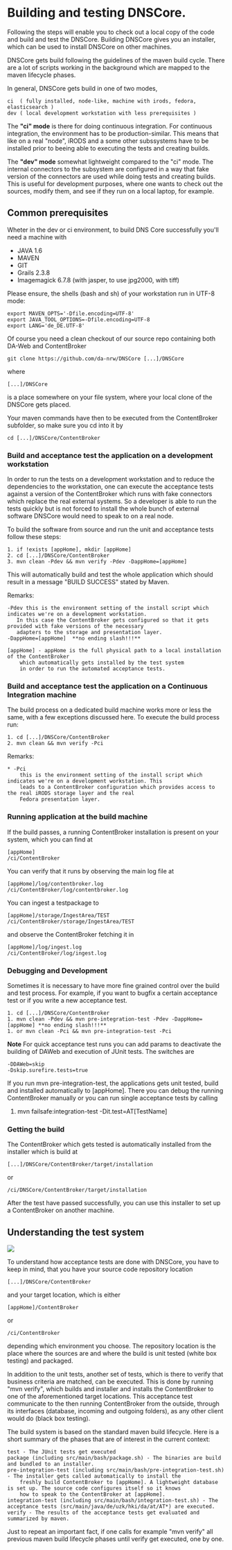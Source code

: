 # Building and testing DNSCore.

Following the steps will enable you to check out a local copy of the code and build and test the DNSCore. Building
DNSCore gives you an installer, which can be used to install DNSCore on other machines.

DNSCore gets build following the guidelines of the maven build cycle. There are a lot of scripts working in the 
background which are mapped to the maven lifecycle phases. 

In general, DNSCore gets build in one of two modes, 

    ci  ( fully installed, node-like, machine with irods, fedora, elasticsearch )
    dev ( local development workstation with less prerequisites )

The **"ci" mode** is there for doing continuous integration. For continuous integration, the environment has to be production-similar. This means that like on a real "node", iRODS and a some other subssystems have to be installed prior to beeing able to executing the tests and creating builds.

The **"dev" mode** somewhat lightweight compared to the "ci" mode. The internal connectors to the subsystem are configured in a way that fake version of the connectors are used while doing tests and creating builds. This is useful for development purposes, where one wants to check out the sources, modify them, and see if they run on a local laptop, for example.

## Common prerequisites

Wheter in the dev or ci environment, to build DNS Core successfully you'll need a machine with

* JAVA 1.6
* MAVEN
* GIT
* Grails 2.3.8
* Imagemagick 6.7.8 (with jasper, to use jpg2000, with tiff)

Please ensure, the shells (bash and sh) of your workstation run in UTF-8 mode:
    
    export MAVEN_OPTS='-Dfile.encoding=UTF-8'
    export JAVA_TOOL_OPTIONS=-Dfile.encoding=UTF-8
    export LANG='de_DE.UTF-8'
    
Of course you need a clean checkout of our source repo containing both DA-Web and ContentBroker

    git clone https://github.com/da-nrw/DNSCore [...]/DNSCore
    
where 

    [...]/DNSCore
    
is a place somewhere on your file system, where your local clone of the DNSCore gets placed.

Your maven commands have then to be executed from the ContentBroker subfolder, so make sure you cd into it by

    cd [...]/DNSCore/ContentBroker

### Build and acceptance test the application on a development workstation

In order to run the tests on a development workstation and to reduce the dependencies to the workstation, one can
execute the acceptance tests against a version of the ContentBroker which runs with fake connectors which replace the
real external systems. So a developer is able to run the tests quickly but is not forced to install the whole bunch of external software DNSCore would need to speak to on a real node. 

To build the software from source and run the unit and acceptance tests follow these steps:

    1. if !exists [appHome], mkdir [appHome]
    2. cd [...]/DNSCore/ContentBroker
    3. mvn clean -Pdev && mvn verify -Pdev -DappHome=[appHome]

This will automatically build and test the whole application which should result in a message "BUILD SUCCESS" stated by Maven. 

Remarks:

    -Pdev this is the environment setting of the install script which indicates we're on a development workstation. 
       In this case the ContentBroker gets configured so that it gets provided with fake versions of the necessary
       adapters to the storage and presentation layer.
    -DappHome=[appHome]  **no ending slash!!!**

    [appHome] - appHome is the full physical path to a local installation of the ContentBroker
        which automatically gets installed by the test system 
        in order to run the automated acceptance tests.

### Build and acceptance test the application on a Continuous Integration machine

The build process on a dedicated build machine works more or less the same, with a few exceptions discussed
here. To execute the build process run:

    1. cd [...]/DNSCore/ContentBroker
    2. mvn clean && mvn verify -Pci 

Remarks:

    * -Pci
        this is the environment setting of the install script which indicates we're on a development workstation. This
        leads to a ContentBroker configuration which provides access to the real iRODS storage layer and the real
        Fedora presentation layer. 

### Running application at the build machine

If the build passes, a running ContentBroker installation is present on your system, which you can find at

    [appHome] 
    /ci/ContentBroker
    
You can verify that it runs by observing the main log file at

    [appHome]/log/contentbroker.log
    /ci/ContentBroker/log/contentbroker.log

You can ingest a testpackage to 

    [appHome]/storage/IngestArea/TEST
    /ci/ContentBroker/storage/IngestArea/TEST
    
and observe the ContentBroker fetching it in

    [appHome]/log/ingest.log
    /ci/ContentBroker/log/ingest.log

### Debugging and Development

Sometimes it is necessary to have more fine grained control over the build and test process. For example,
if you want to bugfix a certain acceptance test or if you write a new acceptance test. 

    1. cd [...]/DNSCore/ContentBroker
    1. mvn clean -Pdev && mvn pre-integration-test -Pdev -DappHome=[appHome] **no ending slash!!!**
    1. or mvn clean -Pci && mvn pre-integration-test -Pci

**Note** For quick acceptance test runs you can add params to deactivate the building of DAWeb and execution of JUnit tests. The switches are

    -DDAWeb=skip
    -Dskip.surefire.tests=true

If you run mvn pre-integration-test, the applications gets unit tested, build and installed automatically
to [appHome]. There you can debug the running ContentBroker manually or you can run single acceptance tests
by calling

1. mvn failsafe:integration-test -Dit.test=AT[TestName]

### Getting the build

The ContentBroker which gets tested is automatically installed from the installer which is build at 

    [...]/DNSCore/ContentBroker/target/installation
    
or 

    /ci/DNSCore/ContentBroker/target/installation
    
After the test have passed successfully, you can use this installer to set up a ContentBroker on another machine.

## Understanding the test system

![](https://raw.github.com/da-nrw/DNSCore/master/ContentBroker/src/main/markdown/blackbox_whitebox.jpg)

To understand how acceptance tests are done with DNSCore, you have to keep in mind, that you have your source code repository location

    [...]/DNSCore/ContentBroker

and your target location, which is either

    [appHome]/ContentBroker

or    

    /ci/ContentBroker
    
depending which environment you choose. The repository location is the place where the sources are and where the build is unit tested (white box testing) and packaged.

In addition to the unit tests, another set of tests, which is there to verify that business criteria are matched, can be executed. This is done by running "mvn verify", which builds and installer and installs the ContentBroker to one of the aforementioned target locations. This acceptance test communicate to the then running ContentBroker from the outside, through its interfaces (database, incoming and outgoing folders), as any other client would do (black box testing).

The build system is based on the standard maven build lifecycle. Here is a short summary of the phases that are of interest in the current
context:

    test - The JUnit tests get executed
    package (including src/main/bash/package.sh) - The binaries are build and bundled to an installer.
    pre-integration-test (including src/main/bash/pre-integration-test.sh) - The installer gets called automatically to install the 
        freshly build ContentBroker to [appHome]. A lightweight database is set up. The source code configures itself so it knows 
        how to speak to the ContentBroker at [appHome].
    integration-test (including src/main/bash/integration-test.sh) - The acceptance tests (src/main/java/de/uzk/hki/da/at/AT*) are executed.
    verify - The results of the acceptance tests get evaluated and summarized by maven.

Just to repeat an important fact, if one calls for example "mvn verify" all previous maven build lifecycle phases until verify get executed, one by one.
